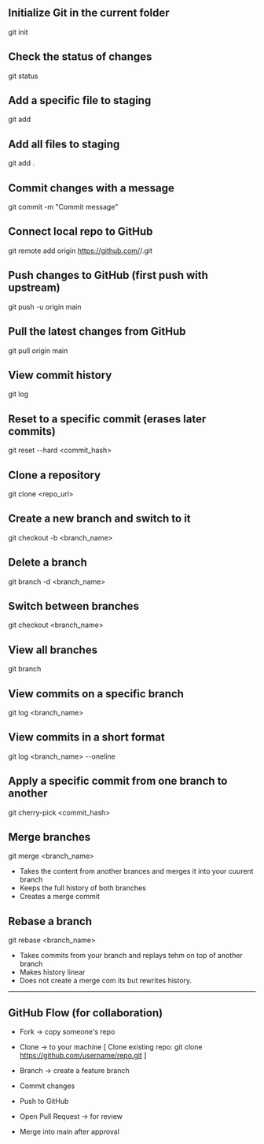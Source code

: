 ## Initialize Git in the current folder
git init

## Check the status of changes
git status

## Add a specific file to staging
git add <filename>

## Add all files to staging
git add .

## Commit changes with a message
git commit -m "Commit message"

## Connect local repo to GitHub
git remote add origin https://github.com/<username>/<repo>.git

## Push changes to GitHub (first push with upstream)
git push -u origin main

## Pull the latest changes from GitHub
git pull origin main

## View commit history
git log

## Reset to a specific commit (erases later commits)
git reset --hard <commit_hash>

## Clone a repository
git clone <repo_url>

## Create a new branch and switch to it
git checkout -b <branch_name>

## Delete a branch
git branch -d <branch_name>

## Switch between branches
git checkout <branch_name>

## View all branches
git branch

## View commits on a specific branch
git log <branch_name>

## View commits in a short format
git log <branch_name> --oneline

## Apply a specific commit from one branch to another
git cherry-pick <commit_hash>

## Merge branches
git merge <branch_name>
- Takes the content from another brances and merges it into your cuurent branch
- Keeps the full history of both branches
- Creates a merge commit

## Rebase a branch
git rebase <branch_name>
- Takes commits from your branch and replays tehm on top of another branch
- Makes history linear
- Does not create a merge com its but  rewrites history. 


---------------------------------------------------------

## GitHub Flow (for collaboration)
- Fork → copy someone's repo
- Clone → to your machine
  [ Clone existing repo:
git clone https://github.com/username/repo.git ]

- Branch → create a feature branch
- Commit changes
- Push to GitHub
- Open Pull Request → for review
- Merge into main after approval

